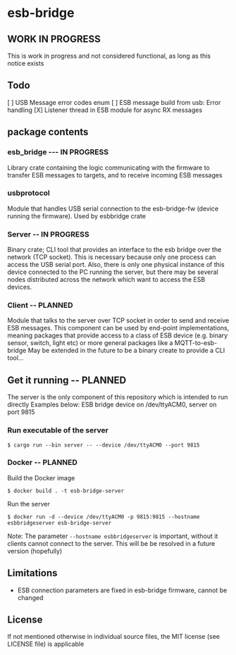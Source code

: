 # esb-bridge

## WORK IN PROGRESS
This is work in progress and not considered functional, as long as this notice exists

## Todo
[ ] USB Message error codes enum
[ ] ESB message build from usb: Error handling
[X] Listener thread in ESB module for async RX messages

## package contents

### esb_bridge --- IN PROGRESS
Library crate containing the logic communicating with the firmware to transfer ESB messages to targets, and to receive 
incoming ESB messages

### usbprotocol
Module that handles USB serial connection to the esb-bridge-fw (device running the firmware). Used by esbbridge crate

### Server -- IN PROGRESS
Binary crate; CLI tool that provides an interface to the esb bridge over the network (TCP socket). 
This is necessary because only one process can access the USB serial port. Also, there is only one physical instance of 
this device connected to the PC running the server, but there may be several nodes distributed across the network which 
want to access the ESB devices.

### Client -- PLANNED
Module that talks to the server over TCP socket in order to send and receive ESB messages. 
This component can be used by end-point implementations, meaning packages that provide access to a class of 
ESB device (e.g. binary sensor, switch, light etc) or more general packages like a MQTT-to-esb-bridge
May be extended in the future to be a binary create to provide a CLI tool...

## Get it running -- PLANNED
The server is the only component of this repository which is intended to run directly
Examples below: ESB bridge device on /dev/ttyACM0, server on port 9815

### Run executable of the server
```
$ cargo run --bin server -- --device /dev/ttyACM0 --port 9815
```

### Docker -- PLANNED
Build the Docker image
```
$ docker build . -t esb-bridge-server
```

Run the server
```
$ docker run -d --device /dev/ttyACM0 -p 9815:9815 --hostname esbbridgeserver esb-bridge-server
```
Note: The parameter `--hostname esbbridgeserver` is important, without it clients cannot connect to the server. This will be be resolved in a future version (hopefully)


## Limitations
* ESB connection parameters are fixed in esb-bridge firmware, cannot be changed

## License
If not mentioned otherwise in individual source files, the MIT license (see LICENSE file) is applicable
